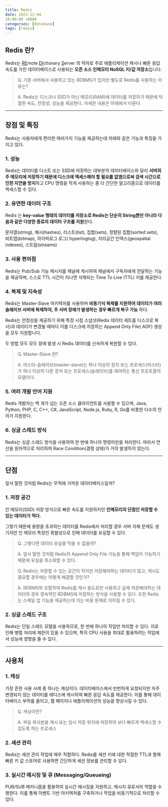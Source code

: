 ```yaml
---
title: Redis
date: 2023-12-04
18:00:00 +0800
categories: [database]
tags: [redis]
---
```


## Redis 란?

Redis는 <u>RE</u>mote <u>DI</u>ctionary <u>S</u>erver 의 약자로 주로 애플리케이션 캐시나 빠른 응답 속도를 가진 데이터베이스로 사용되는
**오픈 소스 인메모리 NoSQL 키/값 저장소**입니다.

> Q. 기존 서버에서 사용하고 있는 RDBMS가 있지만 별도로 Redis를 사용하는 이유는?
>
> A. Redis는 디스크나 SSD가 아닌 메모리(RAM)에 데이터를 저장하기 때문에 탁월한 속도, 안정성, 성능을 제공한다. 자세한 내용은 아래에서 다룬다.

---

## 장점 및 특징

Redis는 사용자에게 편리한 여러가지 기능을 제공하는데 아래와 같은 기능과 특징을 가지고 있다.

### 1. 성능

Redis는 데이터를 디스트 또는 SSD에 저장하는 대부분의 데이터베이스와 달리 **서버의 주 메모리에 저장하기 때문에 디스크에 엑세스해야 할 필요를 없앰으로써 검색 시간으로 인한
지연을 방지**하고 CPU 명령을 적게 사용하는 좀 더 간단한 알고리즘으로 데이터를 엑세스할 수 있다.

### 2. 유연한 데이터 구조

Redis 는 **key-value 형태의 데이터를 저장소로 Redis는 단순히 String뿐만 아니라 다음과 같은 다양한 종료의 데이터 구조를 지원**한다.

문자열(string), 해시(hashes), 리스트(list), 집합(sets), 정렬된 집합(sorted sets), 비트맵(bitmap), 하이퍼로그 로그(
hyperloglog), 지리공간 인덱스(geospatial indexes), 스트림(streams)

### 3. 사용 편의점

Redis는 Pub/Sub 기능 메시지를 채널에 게시하여 채널에서 구독자에게 전달하는 기능을 제공하며, 스스로 TTL 시간이 지나면 삭제되는 Time To Live (TTL)
키를 제공한다.

### 4. 복제 및 지속성

Redis는 Master-Slave 아키텍처를 사용하며 **비동기식 복제를 지원하여 데이터가 여러 슬레이브 서버에 복제하여, 주 서버 장애가 발생하는 경우 빠르게 복구 가능**
하다.

Redis는 안정성을 제공하기 위해 특정 시점 스냅샷(Redis 데이터 세트를 디스크로 복사)과 데이터가 변경될 때마다 이를 디스크에 저장하는 Append Only File(
AOF) 생성을 모두 지원합니다.

두 방법 모두 모두 장애 발생 시 Redis 데이터를 신속하게 복원할 수 있다.

> Q. Master-Slave 란?
>
> A. 마스터-슬레이브(master-slave)는 하나 이상의 장치 또는 프로세스(마스터)가 하나 이상의 다른 장치 또는 프로세스(슬레이브)를 제어하는 통신 프로토콜의 모델이다.

### 5. 여러 개발 언어 지원

Redis 개발자는 백 개가 넘는 오픈 소스 클라이언트를 사용할 수 있으며, Java, Python, PHP, C, C++, C#, JavaScript, Node.js, Ruby,
R, Go를 비롯한 다수의 언어가 지원한다.

### 6. 싱글 스레드 방식

Redis는 싱글 스레드 방식을 사용하여 한 번에 하나의 명령어만을 처리한다. 따라서 연산을 원자적으로 처리하여 Race Condition(경쟁 상태)가 거의 발생하지 않는다.

---

## 단점

앞서 말한 것처럼 Redis는 무적에 가까운 데이터베이스일까?

### 1. 저장 공간

인 메모리(SSD) 저장 방식으로 빠른 속도를 지원하지만 **인메모리의 단점인 저장할 수 있는 데이터가 적다.**

그렇기 때문에 용량을 초과하는 데이터를 Redis에서 처리할 경우 서버 자체 문제도 생기지만 인 메모리 특징인 휘발성으로 인해 데이터를 유실할 수 있다.

> Q. 그렇다면 데이터 유실을 막을 수 없을까?
>
> A. 앞서 말한 것처럼 Redis의 Append Only File 기능을 통해 백업이 가능하기 때문에 유실을 최소화할 수 있다.

> Q. Redis는 저장할 수 있는 공간이 작지만 저장해야하는 데이터가 많고, 캐시도 필요할 경우에는 어떻게 해결할 것인가?
>
> A. RDBMS와 조합하여 Redis를 캐시 용도로만 사용하고 실제 저장해야하는 데이터의 경우 영속적인 RDBMS에 저장하는 방식을 사용할 수 있다. 또한 Redis는 스케일 업 기능을 제공하는데 이는 비용 문제로 이어질 수 있다.

### 2. 싱글 스레드 구조

Redis는 단일 스레드 모델을 사용하므로, 한 번에 하나의 작업만 처리할 수 있다. 이로 인해 병렬 처리에 제한이 있을 수 있으며, 특히 CPU 사용을 최대로 활용하려는 작업에서
성능에 영향을 줄 수 있다.

---

## 사용처

### 1. 캐싱

가장 흔한 사용 사례 중 하나는 캐싱이다. 데이터베이스에서 빈번하게 요청되지만 자주 변경되지 않는 데이터를 레디스에 캐시하여 빠른 응답 속도를 제공한다. 이를 통해 데이터베이스
부하를 줄이고, 웹 페이지나 애플리케이션의 성능을 향상시킬 수 있다.

> Q. 캐싱이란?
>
> A. 파일 복사본을 캐시 또는 임시 저장 위치에 저장하여 보다 빠르게 액세스할 수 있도록 하는 프로세스

### 2. 세션 관리

Redis는 세션 관리 작업에 매우 적합하다. Redis를 세션 키에 대한 적절한 TTL과 함께 빠른 키 값 스토어로 사용하면 간단하게 세션 정보를 관리할 수 있다.

### 3. 실시간 메시징 및 큐 (Messaging/Queueing)

PUB/SUB 메커니즘을 활용하여 실시간 메시징을 지원하고, 메시지 큐로서의 역할을 수행한다. 이를 통해 이벤트 기반 아키텍처를 구축하거나 작업을 비동기적으로 처리할 수 있다.
